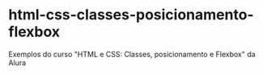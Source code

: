 # html-css-classes-posicionamento-flexbox
Exemplos do curso "HTML e CSS: Classes, posicionamento e Flexbox" da Alura
